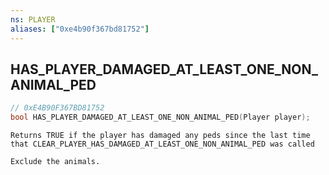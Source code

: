 ```yaml
---
ns: PLAYER
aliases: ["0xe4b90f367bd81752"]
---
```

## HAS_PLAYER_DAMAGED_AT_LEAST_ONE_NON_ANIMAL_PED

```c
// 0xE4B90F367BD81752
bool HAS_PLAYER_DAMAGED_AT_LEAST_ONE_NON_ANIMAL_PED(Player player);
```

```
Returns TRUE if the player has damaged any peds since the last time that CLEAR_PLAYER_HAS_DAMAGED_AT_LEAST_ONE_NON_ANIMAL_PED was called

Exclude the animals.
```
